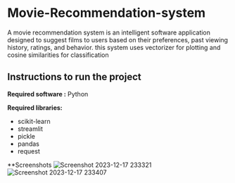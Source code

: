 # Movie-Recommendation-system
A movie recommendation system is an intelligent software application designed to suggest films to users based on their preferences, past viewing history, ratings, and behavior. this system uses vectorizer for plotting and cosine similarities for classification

## Instructions to run the project
**Required software :** Python

**Required libraries:**
 - scikit-learn
 - streamlit
 - pickle
 - pandas
 - request
 
**Screenshots
![Screenshot 2023-12-17 233321](https://github.com/MoUsaidh/Movie-Recommendation-system/assets/94860130/793be9d4-2c0a-4ab3-b480-a7fa63bd9c2e)
![Screenshot 2023-12-17 233407](https://github.com/MoUsaidh/Movie-Recommendation-system/assets/94860130/d4a282d0-a4da-4a5a-9e8b-16e910d88770)
